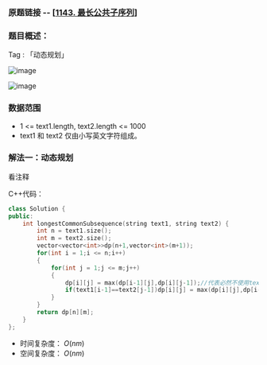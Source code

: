 ### 原题链接 -- [[1143. 最长公共子序列](https://leetcode.cn/problems/longest-common-subsequence/)]

### 题目概述：
Tag : 「动态规划」

![image](https://user-images.githubusercontent.com/99656524/226866856-eccf34cc-9e4a-4def-ae53-3e9cb507b6b7.png)

![image](https://user-images.githubusercontent.com/99656524/226866881-31e195e8-5902-49b4-8176-c3a973f2cb3c.png)

### 数据范围
* 1 <= text1.length, text2.length <= 1000
* text1 和 text2 仅由小写英文字符组成。

### 解法一：动态规划
看注释

C++代码：
```cpp
class Solution {
public:
    int longestCommonSubsequence(string text1, string text2) {
        int n = text1.size();
        int m = text2.size();
        vector<vector<int>>dp(n+1,vector<int>(m+1));
        for(int i = 1;i <= n;i++)
        {
            for(int j = 1;j <= m;j++)
            {
                dp[i][j] = max(dp[i-1][j],dp[i][j-1]);//代表必然不使用text2[j-1]（但可能使用text1[i-1]）时和必然不使用text1[i-1]（但可能使用text2[j-1]）时的LCS长度
                if(text1[i-1]==text2[j-1])dp[i][j] = max(dp[i][j],dp[i-1][j-1]+1);//是公共字符，两个字符都必然使用
            }
        }
        return dp[n][m];
    }
};
```
* 时间复杂度： $O(nm)$ 
* 空间复杂度： $O(nm)$ 

